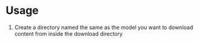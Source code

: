 # Usage
1) Create a directory named the same as the model you want to download content from inside the download directory

